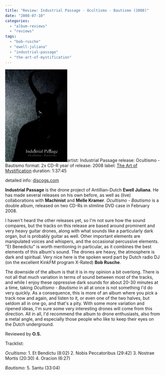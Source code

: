 ```yaml
---
title: "Review: Industrial Passage - Ocultismo - Bautismo (2008)"
date: "2008-07-10"
categories: 
  - "album-reviews"
  - "reviews"
tags: 
  - "bob-rusche"
  - "ewell-juliana"
  - "industrial-passage"
  - "the-art-of-mystification"
---
```


[![](images/cover9.jpg "ip_ocultismo")](http://www.eveningoflight.nl/wordpress/wp-content/uploads/2010/03/cover9.jpg)artist: Industrial Passage release: Ocultismo - Bautismo format: 2x CD-R year of release: 2008 label: [The Art of Mystification](http://www.myspace.com/theartofmystificationrecords) duration: 1:37:45

detailed info: [discogs.com](http://www.discogs.com/Industrial-Passage-Ocultismo-Bautismo/release/1462595)

**Industrial Passage** is the drone project of Antillian-Dutch **Ewell Juliana**. He has made several releases on his own before, as well as (live) collaborations with **Machinist** and **Melle Kramer**. _Ocultismo - Bautismo_ is a double album, released on two CD-Rs in slimline DVD case in February 2008.

I haven't heard the other releases yet, so I'm not sure how the sound compares, but the tracks on this release are based around prominent and very heavy guitar drones, along with what sounds like a particularly dark organ, but is probably guitar as well. Other important elements are manipulated voices and whispers, and the occasional percussive elements. "Et Benedictu" is worth mentioning in particular, as it combines the best elements of this album's sound. The drones are heavy, the atmosphere is dark and spiritual. Very nice here is the spoken word part by Dutch radio DJ (on the excellent KinkFM program X-Rated) **Bob Rusche**.

The downside of the album is that it is in my opinion a bit overlong. There is not all that much variation in terms of sound between most of the tracks, and while I enjoy these oppressive dark sounds for about 20-30 minutes at a time, taking _Ocultismo - Bautismo_ in all at once is not something I'd do very quickly. As a consequence, this is more of an album where you pick a track now and again, and listen to it, or even one of the two halves, but seldom all in one go, and that's a pity. With some more variation and ripened ideas, I'm sure some very interesting drones will come from this direction. All in all, I'd recommend the album to drone enthusiasts, also from a metal angle, and especially those people who like to keep their eyes on the Dutch underground.

Reviewed by **O.S.**

Tracklist:

_Ocultismo:_ 1. Et Bendictu (8:02) 2. Nobis Peccatoribus (29:42) 3. Nostrae Mortis (20:30) 4. Oracion (6:27)

_Bautismo:_ 5. Santu (33:04)
